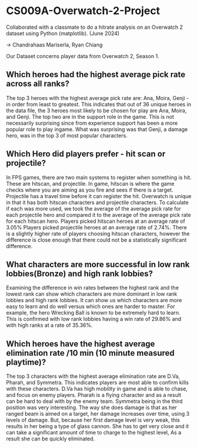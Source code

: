 # CS009A-Overwatch-2-Project
Collaborated with a classmate to do a hitrate analysis on an Overwatch 2 dataset using Python (matplotlib). (June 2024)

-> Chandrahaas Mariserla, Ryan Chiang

Our Dataset concerns player data from Overwatch 2, Season 1.

## Which heroes had the highest average pick rate across all ranks? 
The top 3 heroes with the highest average pick rate are: Ana, Moira, Genji - in order from least to greatest. This indicates that out of 36 unique heroes in the data file, the 3 heroes most likely to be chosen for play are Ana, Moira, and Genji. The top two are in the support role in the game. This is not necessarily surprising since from experience support has been a more popular role to play ingame. What was surprising was that Genji, a damage hero, was in the top 3 of most popular characters.

## Which Hero did players prefer - hit scan or projectile? 
In FPS games, there are two main systems to register when something is hit. These are hitscan, and projectile. In game, hitscan is where the game checks where you are aiming as you fire and sees if there is a target. Projectile has a travel time before it can register the hit. Overwatch is unique in that it has both hitscan characters and projectile characters. To calculate if each was more used, we took the average of the average pick rate for each projectile hero and compared it to the average of the average pick rate for each hitscan hero. Players picked hitscan heroes at an average rate of 3.05% Players picked projectile heroes at an average rate of 2.74%. There is a slightly higher rate of players choosing hitscan characters, however the difference is close enough that there could not be a statistically significant difference.

## What characters are more successful in low rank lobbies(Bronze) and high rank lobbies? 
Examining the difference in win rates between the highest rank and the lowest rank can show which characters are more dominant in low rank lobbies and high rank lobbies. It can show us which characters are more easy to learn and do well versus which ones are harder to master. For example, the hero Wrecking Ball is known to be extremely hard to learn. This is confirmed with low rank lobbies having a win rate of 29.86% and with high ranks at a rate of 35.36%.

## Which heroes have the highest average elimination rate /10 min (10 minute measured playtime)? 
The top 3 characters with the highest average elimination rate are D.Va, Pharah, and Symmetra. This indicates players are most able to confirm kills with these characters. D.Va has high mobility in game and is able to chase, and focus on enemy players. Pharah is a flying character and as a result can be hard to deal with by the enemy team. Symmetra being in the third position was very interesting. The way she does damage is that as her ranged beam is aimed on a target, her damage increases over time, using 3 levels of damage. But, because her first damage level is very weak, this results in her being a type of glass cannon. She has to get very close and it can take a significant amount of time to charge to the highest level, As a result she can be quickly eliminated.
